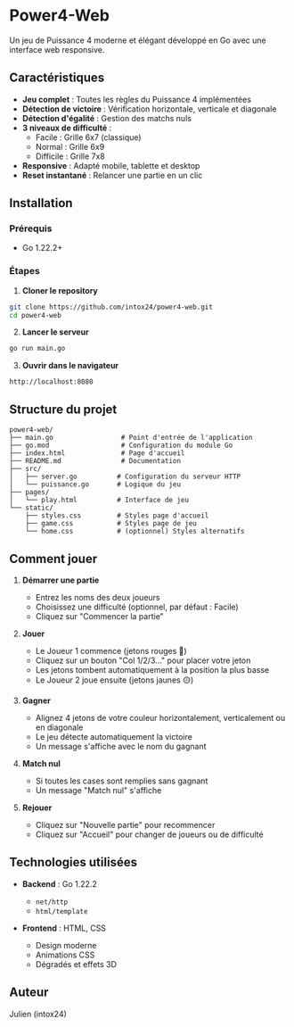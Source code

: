 # Power4-Web

Un jeu de Puissance 4 moderne et élégant développé en Go avec une interface web responsive.

## Caractéristiques

- **Jeu complet** : Toutes les règles du Puissance 4 implémentées
- **Détection de victoire** : Vérification horizontale, verticale et diagonale
- **Détection d'égalité** : Gestion des matchs nuls
- **3 niveaux de difficulté** :
  - Facile : Grille 6x7 (classique)
  - Normal : Grille 6x9
  - Difficile : Grille 7x8
- **Responsive** : Adapté mobile, tablette et desktop
- **Reset instantané** : Relancer une partie en un clic

##  Installation

### Prérequis

- Go 1.22.2+

### Étapes

1. **Cloner le repository**
```bash
git clone https://github.com/intox24/power4-web.git
cd power4-web
```

2. **Lancer le serveur**
```bash
go run main.go
```

3. **Ouvrir dans le navigateur**
```
http://localhost:8080
```

## Structure du projet

```
power4-web/
├── main.go                 # Point d'entrée de l'application
├── go.mod                  # Configuration du module Go
├── index.html              # Page d'accueil
├── README.md               # Documentation
├── src/
│   ├── server.go          # Configuration du serveur HTTP
│   └── puissance.go       # Logique du jeu
├── pages/
│   └── play.html          # Interface de jeu
└── static/
    ├── styles.css         # Styles page d'accueil
    ├── game.css           # Styles page de jeu
    └── home.css           # (optionnel) Styles alternatifs
```

## Comment jouer

1. **Démarrer une partie**
   - Entrez les noms des deux joueurs
   - Choisissez une difficulté (optionnel, par défaut : Facile)
   - Cliquez sur "Commencer la partie"

2. **Jouer**
   - Le Joueur 1 commence (jetons rouges 🔴)
   - Cliquez sur un bouton "Col 1/2/3..." pour placer votre jeton
   - Les jetons tombent automatiquement à la position la plus basse
   - Le Joueur 2 joue ensuite (jetons jaunes 🟡)

3. **Gagner**
   - Alignez 4 jetons de votre couleur horizontalement, verticalement ou en diagonale
   - Le jeu détecte automatiquement la victoire
   - Un message s'affiche avec le nom du gagnant 

4. **Match nul**
   - Si toutes les cases sont remplies sans gagnant
   - Un message "Match nul" s'affiche 

5. **Rejouer**
   - Cliquez sur "Nouvelle partie" pour recommencer
   - Cliquez sur "Accueil" pour changer de joueurs ou de difficulté

## Technologies utilisées

- **Backend** : Go 1.22.2
  - `net/http`
  - `html/template`
  
- **Frontend** : HTML, CSS
  - Design moderne
  - Animations CSS
  - Dégradés et effets 3D

## Auteur

Julien (intox24)

